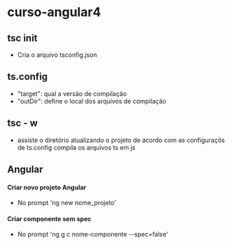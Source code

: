 curso-angular4
===================

tsc init
------------------
  * Cria o arquivo tsconfig.json

ts.config
------------------
  * "target":
    qual a versão de compilação
  * "outDir":
    define o local dos arquivos de compilação

 
tsc - w
------------------ 
  * assiste o diretório atualizando o projeto de acordo com as configuraçõs de ts.config
  compila os arquivos ts em js


Angular
------------------
  <h4>Criar novo projeto Angular</h4>
  
   * No prompt 'ng new nome_projeto'

  <h4>Criar componente sem spec </h4>
  
   * No prompt 'ng g c nome-componente --spec=false'
